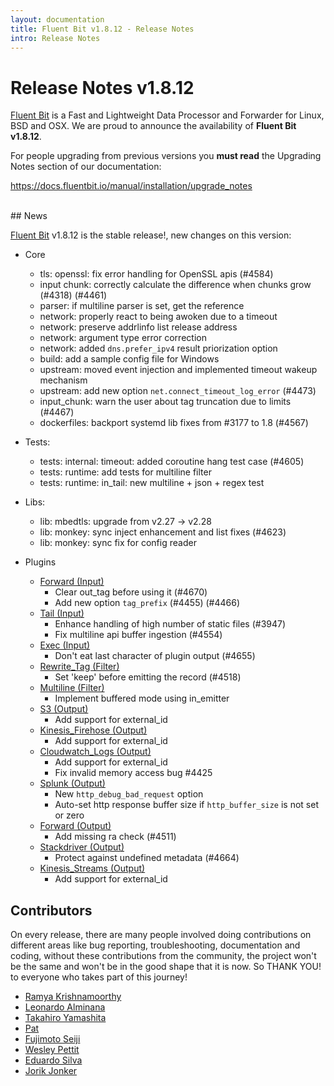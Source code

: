 ```yaml
---
layout: documentation
title: Fluent Bit v1.8.12 - Release Notes
intro: Release Notes
---
```


# Release Notes v1.8.12

[Fluent Bit](http://fluentbit.io) is a Fast and Lightweight Data Processor and Forwarder for Linux, BSD and OSX. We are proud to announce the availability of __Fluent Bit v1.8.12__.

For people upgrading from previous versions you __must read__ the Upgrading Notes section of our documentation:

https://docs.fluentbit.io/manual/installation/upgrade_notes

<br>
## News

[Fluent Bit](https://fluentbit.io) v1.8.12 is the stable release!, new changes on this version:

 - Core
   - tls: openssl: fix error handling for OpenSSL apis (#4584)
   - input chunk: correctly calculate the difference when chunks grow (#4318) (#4461)
   - parser: if multiline parser is set, get the reference
   - network: properly react to being awoken due to a timeout
   - network: preserve addrlinfo list release address
   - network: argument type error correction
   - network: added `dns.prefer_ipv4` result priorization option
   - build: add a sample config file for Windows
   - upstream: moved event injection and implemented timeout wakeup mechanism
   - upstream: add new option `net.connect_timeout_log_error` (#4473)
   - input_chunk: warn the user about tag truncation due to limits (#4467)
   - dockerfiles: backport systemd lib fixes from #3177 to 1.8 (#4567)

- Tests:
    - tests: internal: timeout: added coroutine hang test case (#4605)
    - tests: runtime: add tests for multiline filter
    - tests: runtime: in_tail: new multiline + json + regex test

 - Libs:
   - lib: mbedtls: upgrade from v2.27 -> v2.28
   - lib: monkey: sync inject enhancement and list fixes (#4623)
   - lib: monkey: sync fix for config reader

 - Plugins
   - [Forward (Input)](https://docs.fluentbit.io/manual/pipeline/inputs/forward/)
      - Clear out_tag before using it (#4670)
      - Add new option `tag_prefix` (#4455) (#4466)
   - [Tail (Input)](https://docs.fluentbit.io/manual/pipeline/inputs/tail/)
      - Enhance handling of high number of static files (#3947)
      - Fix multiline api buffer ingestion (#4554)
   - [Exec (Input)](https://docs.fluentbit.io/manual/pipeline/inputs/exec/)
      - Don't eat last character of plugin output (#4655)
   - [Rewrite_Tag (Filter)](https://docs.fluentbit.io/manual/pipeline/filters/rewrite_tag/)
      - Set 'keep' before emitting the record (#4518)
   - [Multiline (Filter)](https://docs.fluentbit.io/manual/pipeline/filters/multiline/)
      - Implement buffered mode using in_emitter
   - [S3 (Output)](https://docs.fluentbit.io/manual/pipeline/outputs/s3/)
      - Add support for external_id
   - [Kinesis_Firehose (Output)](https://docs.fluentbit.io/manual/pipeline/outputs/kinesis_firehose/)
      - Add support for external_id
   - [Cloudwatch_Logs (Output)](https://docs.fluentbit.io/manual/pipeline/outputs/cloudwatch_logs/)
      - Add support for external_id
      - Fix invalid memory access bug #4425
   - [Splunk (Output)](https://docs.fluentbit.io/manual/pipeline/outputs/splunk/)
      - New `http_debug_bad_request` option
      - Auto-set http response buffer size if `http_buffer_size` is not set or zero
   - [Forward (Output)](https://docs.fluentbit.io/manual/pipeline/outputs/forward/)
      - Add missing ra check (#4511)
   - [Stackdriver (Output)](https://docs.fluentbit.io/manual/pipeline/outputs/stackdriver/)
      - Protect against undefined metadata (#4664)
   - [Kinesis_Streams (Output)](https://docs.fluentbit.io/manual/pipeline/outputs/kinesis_streams/)
      - Add support for external_id

## Contributors

On every release, there are many people involved doing contributions on different areas like bug reporting, troubleshooting, documentation and coding, without these contributions from the community, the project won't be the same and won't be in the good shape that it is now. So THANK YOU! to everyone who takes part of this journey!

- [Ramya Krishnamoorthy](https://github.com/krispraws)
- [Leonardo Alminana](https://github.com/leonardo-albertovich)
- [Takahiro Yamashita](https://github.com/nokute78)
- [Pat](https://github.com/patrick-stephens)
- [Fujimoto Seiji](https://github.com/fujimotos)
- [Wesley Pettit](https://github.com/PettitWesley)
- [Eduardo Silva](https://github.com/edsiper)
- [Jorik Jonker](https://github.com/jonkerj)
